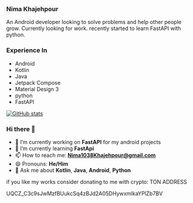 ### Nima Khajehpour

An Android developer looking to solve problems and help other people grow. Currently looking for work.
recently started to learn FastAPI with python.

### Experience In

  - Android
  - Kotlin
  - Java
  - Jetpack Compose
  - Material Design 3
  - python
  - FastAPI
  

[![GitHub stats](https://github-readme-stats.vercel.app/api?username=NimaKhajehpour&show_icons=true&theme=transparent)](https://github.com/NimaKhajehpour)

### Hi there 👋

- 🔭 I’m currently working on **FastAPI** for my android projects
- 🌱 I’m currently learning **FastApi**
- 📫 How to reach me: **Nima1038Khajehpour@gmail.com**
- 😄 Pronouns: **He/Him**
- 💬 Ask me about **Kotlin**, **Java**, **Android**, **Python**

if you like my works consider donating to me with crypto:
TON ADDRESS

UQCZ_C3c9sJwMzfBUukcSq4zBJd2A05DHywxmlkaYPlZb7BV